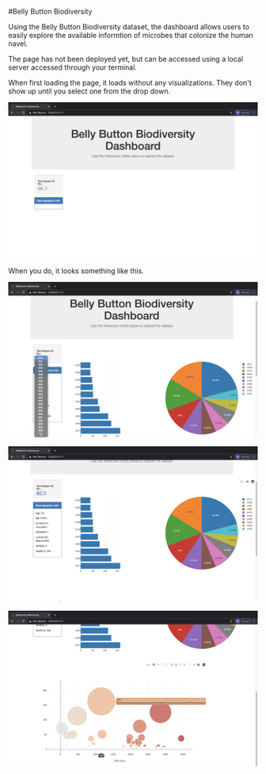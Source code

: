 #Belly Button Biodiversity

Using the Belly Button Biodiversity dataset, the dashboard allows users to easily explore the available informtion of microbes that colonize the human navel.

The page has not been deployed yet, but can be accessed using a local server accessed through your terminal.

When first loading the page, it loads without any visualizations. They don't show up until you select one from the drop down.

![first](images/first.png)

When you do, it looks something like this.

![second](images/second.png)

![third](images/third.png)

![fourth](images/fourth.png)
